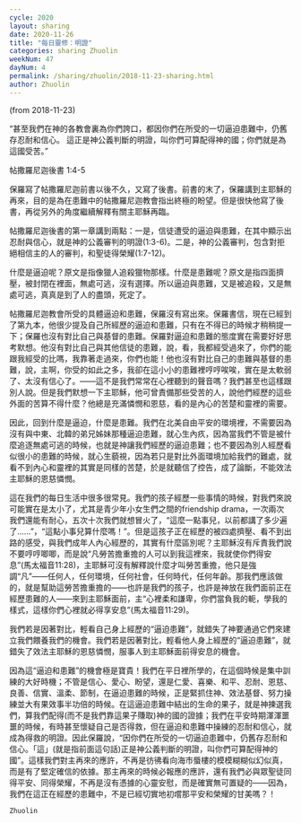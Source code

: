 ```yaml
---
cycle: 2020
layout: sharing
date: 2020-11-26
title: "每日靈修：明證"
categories: sharing Zhuolin
weekNum: 47
dayNum: 4
permalink: /sharing/zhuolin/2018-11-23-sharing.html
author: Zhuolin
---
```

(from 2018-11-23)

“甚至我們在神的各教會裏為你們誇口，都因你們在所受的一切逼迫患難中，仍舊存忍耐和信心。 這正是神公義判斷的明證，叫你們可算配得神的國；你們就是為這國受苦。”  

帖撒羅尼迦後書 1:4-5  

保羅寫了帖撒羅尼迦前書以後不久，又寫了後書。前書的末了，保羅講到主耶穌的再來，目的是為在患難中的帖撒羅尼迦教會指出終極的盼望。但是很快他寫了後書，再從另外的角度繼續解釋有關主耶穌再臨。  

帖撒羅尼迦後書的第一章講到兩點：一是，信徒遭受的逼迫與患難，在其中顯示出忍耐與信心，就是神的公義審判的明證(1:3-6)。二是，神的公義審判，包含對拒絕相信主的人的審判，和聖徒得榮耀(1:7-12)。  

什麼是逼迫呢？原文是指像獵人追殺獵物那樣。什麼是患難呢？原文是指四面擠壓，被封閉在裡面，無處可逃，沒有選擇。所以逼迫與患難，又是被追殺，又是無處可逃，真真是到了人的盡頭，死定了。  

帖撒羅尼迦教會所受的具體逼迫和患難，保羅沒有寫出來。保羅書信，現在已經到了第九本，他很少提及自己所經歷的逼迫和患難，只有在不得已的時候才稍稍提一下；保羅也沒有對比自己與基督的患難。保羅對逼迫和患難的態度實在需要好好思考默想。他沒有對比自己與其他信徒的患難，說，看，我都經受過來了，你們的能跟我經受的比嗎，我靠著走過來，你們也能！他也沒有對比自己的患難與基督的患難，說，主啊，你受的如此之多，我卻在這小小的患難裡哼哼唉唉，實在是太軟弱了、太沒有信心了。——這不是我們常常在心裡聽到的聲音嗎？我們甚至也這樣跟別人說。但是我們默想一下主耶穌，他可曾責備那些受苦的人，說他們經歷的這些外面的苦算不得什麼？他總是充滿憐憫和恩慈，看的是內心的苦楚和靈裡的需要。  

因此，回到什麼是逼迫，什麼是患難。我們在北美自由平安的環境裡，不需要因為沒有與中東、北韓的弟兄姊妹那種逼迫患難，就心生內疚，因為當我們不管是被什麼追逐無處可逃的時候，也就是神讓我們經歷的逼迫患難；也不要因為別人經歷看似很小的患難的時候，就心生藐視，因為若只是對比外面環境加給我們的難處，就看不到內心和靈裡的其實是同樣的苦楚，於是就聽信了控告，成了論斷，不能效法主耶穌的恩慈憐憫。  

這在我們的每日生活中很多很常見。我們的孩子經歷一些事情的時候，對我們來說可能實在是太小了，尤其是青少年小女生們之間的friendship drama，一次兩次我們還能有耐心，五次十次我們就想冒火了，“這麼一點事兒，以前都講了多少遍了……”，“這點小事兒算什麼嗎！”。但是這孩子正在經歷的被四處擠壓、看不到出路的感受，與我們成年人內心經歷的，其實有什麼區別呢？主耶穌沒有斥責我們說不要哼哼唧唧，而是說“凡勞苦擔重擔的人可以到我這裡來，我就使你們得安息”(馬太福音11:28)，主耶穌可沒有解釋說什麼才叫勞苦重擔，他只是強調“凡”——任何人，任何環境，任何社會，任何時代，任何年齡。那我們應該做的，就是幫助這勞苦擔重擔的——也許是我們的孩子，也許是神放在我們面前正在經歷患難的人——來到主耶穌面前，主“心裡柔和謙卑，你們當負我的軛，學我的樣式，這樣你們心裡就必得享安息”(馬太福音11:29)。  

我們若是因著對比，輕看自己身上經歷的“逼迫患難”，就錯失了神要通過它們來建立我們餵養我們的機會。我們若是因著對比，輕看他人身上經歷的“逼迫患難”，就錯失了效法主耶穌的恩慈憐憫，服事人到主耶穌面前得安息的機會。  

因為這“逼迫和患難”的機會極是寶貴！我們在平日裡所學的，在這個時候是集中訓練的大好時機；不管是信心、愛心、盼望，還是仁愛、喜樂、和平、忍耐、恩慈、良善、信實、溫柔、節制，在逼迫患難的時候，正是緊抓住神、效法基督、努力操練並大有果效事半功倍的時候。在這逼迫患難中結出的生命的果子，就是神揀選我們，算我們配得(而不是我們靠這果子賺取)神的國的證據；我們在平安時期渾渾噩噩的時候，有時甚至懷疑自己是否得救，但在逼迫和患難中操練的忍耐和信心，就成為得救的明證。因此保羅說，“因你們在所受的一切逼迫患難中，仍舊存忍耐和信心。「這」(就是指前面這句話)正是神公義判斷的明證，叫你們可算配得神的國”。這樣我們對主再來的應許，不再是彷彿看向海市蜃樓的模模糊糊似幻似真，而是有了堅定確信的依據。那主再來的時候必報應的應許，還有我們必與眾聖徒同得平安、同得榮耀，不再是沒有憑據的心靈安慰，而是確實無可置疑的——因為，我們在這正在經歷的患難中，不是已經切實地初嚐那平安和榮耀的甘美嗎？！  

`Zhuolin`  

